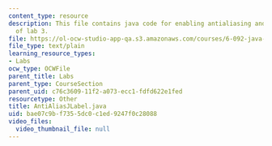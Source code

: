 ```yaml
---
content_type: resource
description: This file contains java code for enabling antialiasing and is a part
  of lab 3.
file: https://ol-ocw-studio-app-qa.s3.amazonaws.com/courses/6-092-java-preparation-for-6-170-january-iap-2006/bae07c9bf7355dc0c1ed9247f0c28088_AntiAliasJLabel.java
file_type: text/plain
learning_resource_types:
- Labs
ocw_type: OCWFile
parent_title: Labs
parent_type: CourseSection
parent_uid: c76c3609-11f2-a073-ecc1-fdfd622e1fed
resourcetype: Other
title: AntiAliasJLabel.java
uid: bae07c9b-f735-5dc0-c1ed-9247f0c28088
video_files:
  video_thumbnail_file: null
---
```

